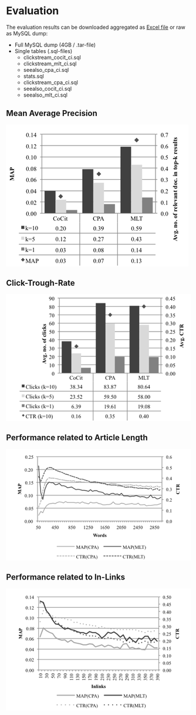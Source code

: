 # Evaluation

The evaluation results can be downloaded aggregated as [Excel file](Evaluation.xlsx) or raw as MySQL dump:

 - Full MySQL dump (4GB / .tar-file)
 - Single tables (.sql-files)
    - clickstream_cocit_ci.sql
    - clickstream_mlt_ci.sql
    - seealso_cpa_ci.sql
    - stats.sql
    - clickstream_cpa_ci.sql
    - seealso_cocit_ci.sql
    - seealso_mlt_ci.sql

## Mean Average Precision
![MAP Evaluation](figure5_map-overall.png)

## Click-Trough-Rate
![CTR Evaluation](figure6_ctr-overall.png)

## Performance related to Article Length

![CTR Evaluation](figure7_words.png)

## Performance related to In-Links

![CTR Evaluation](figure8_inlinks.png)
